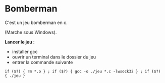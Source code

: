 # Bomberman

C'est un jeu bomberman en c.

(Marche sous Windows).

**Lancer le jeu :**
+ installer gcc
+ ouvrir un terminal dans le dossier du jeu
+ entrer la commande suivante
```
if ($?) { rm *.o } ; if ($?) { gcc -o ./jeu *.c -lwsock32 } ; if ($?) { ./jeu }
```